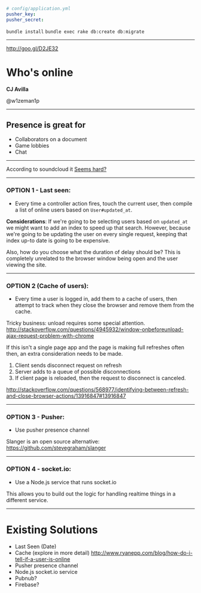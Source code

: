 ```yml
# config/application.yml
pusher_key: 
pusher_secret: 
```

`bundle install`
`bundle exec rake db:create db:migrate`

---

http://goo.gl/D2JE32

# Who's online

**CJ Avilla**

@w1zeman1p

---

## Presence is great for

+ Collaborators on a document
+ Game lobbies
+ Chat

---

According to soundcloud it
[Seems
hard?](http://help.soundcloud.com/customer/portal/articles/1485216-where-did-who-s-online-go-)

---

### OPTION 1 - Last seen:

+ Every time a controller action fires, touch the current user, then
compile a list of online users based on `User#updated_at`.

**Considerations**: If we're going to be selecting users based on
`updated_at` we might want to add an index to speed up that search.
However, because we're going to be updating the user on every single
request, keeping that index up-to date is going to be expensive.

Also, how do you choose what the duration of delay should be? This is
completely unrelated to the browser window being open and the user
viewing the site.

---

### OPTION 2 (Cache of users):

+ Every time a user is logged in, add them to a cache of users, then
attempt to track when they close the browser and remove them from the
cache.

Tricky business: unload requires some special attention.
http://stackoverflow.com/questions/4945932/window-onbeforeunload-ajax-request-problem-with-chrome

If this isn't a single page app and the page is making full refreshes
often then, an extra consideration needs to be made.

1) Client sends disconnect request on refresh
2) Server adds to a queue of possible disconnections
3) If client page is reloaded, then the request to disconnect is
canceled.

http://stackoverflow.com/questions/568977/identifying-between-refresh-and-close-browser-actions/13916847#13916847

---

### OPTION 3 - Pusher:

+ Use pusher presence channel

Slanger is an open source alternative:
https://github.com/stevegraham/slanger

---

### OPTION 4 - socket.io:

+ Use a Node.js service that runs socket.io

This allows you to build out the logic for handling realtime things in a
different service.

---

# Existing Solutions
+ Last Seen (Date)
+ Cache (explore in more detail)
http://www.ryanepp.com/blog/how-do-i-tell-if-a-user-is-online
+ Pusher presence channel
+ Node.js socket.io service
+ Pubnub?
+ Firebase?
